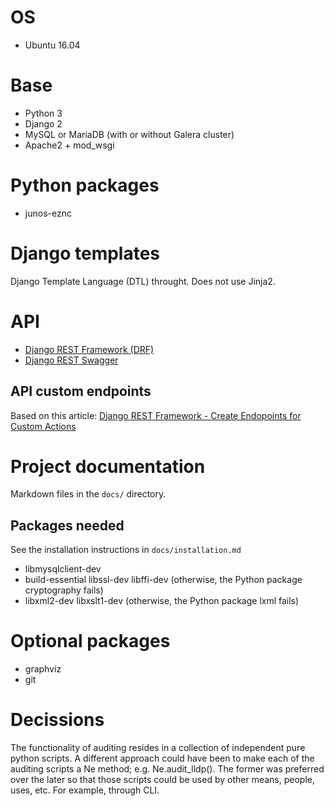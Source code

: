 
# OS
- Ubuntu 16.04


# Base
- Python 3
- Django 2
- MySQL or MariaDB (with or without Galera cluster)
- Apache2 + mod_wsgi


# Python packages
- junos-eznc 


# Django templates
Django Template Language (DTL) throught. Does not use Jinja2.


# API
- [Django REST Framework (DRF)](http://www.django-rest-framework.org/)
- [Django REST Swagger](https://github.com/marcgibbons/django-rest-swagger)

## API custom endpoints
Based on this article: [Django REST Framework - Create Endopoints for Custom Actions](https://eureka.ykyuen.info/2014/08/28/django-rest-framework-create-endpoints-for-custom-actions/)


# Project documentation
Markdown files in the `docs/` directory.


## Packages needed
See the installation instructions in `docs/installation.md`

- libmysqlclient-dev
- build-essential libssl-dev libffi-dev (otherwise, the Python package cryptography fails)
- libxml2-dev libxslt1-dev (otherwise, the Python package lxml fails)

# Optional packages
- graphviz
- git

# Decissions
The functionality of auditing resides in a collection of independent pure python scripts. A different approach could have been to make each of the auditing scripts a Ne method; e.g. Ne.audit_lldp(). The former was preferred over the later so that those scripts could be used by other means, people, uses, etc. For example, through CLI.

